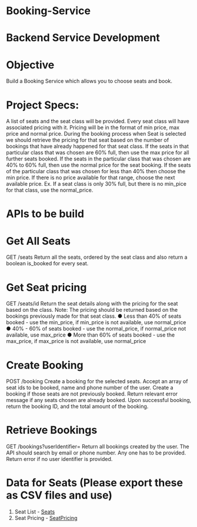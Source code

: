 # Booking-Service

# Backend Service Development
# Objective
Build a Booking Service which allows you to choose seats and book.

# Project Specs:
A list of seats and the seat class will be provided. Every seat class will have
associated pricing with it. Pricing will be in the format of min price, max price and
normal price.
During the booking process when Seat is selected we should retrieve the pricing
for that seat based on the number of bookings that have already happened for
that seat class. If the seats in that particular class that was chosen are 60% full,
then use the max price for all further seats booked. If the seats in the particular
class that was chosen are 40% to 60% full, then use the normal price for the seat
booking. If the seats of the particular class that was chosen for less than 40% then
choose the min price.
If there is no price available for that range, choose the next available price. Ex. If a
seat class is only 30% full, but there is no min_pice for that class, use the
normal_price.


# APIs to be build

# Get All Seats
GET /seats
Return all the seats, ordered by the seat class and also return a boolean is_booked
for every seat.

# Get Seat pricing
GET /seats/id
Return the seat details along with the pricing for the seat based on the class.
Note: The pricing should be returned based on the bookings previously made for
that seat class.
● Less than 40% of seats booked - use the min_price, if min_price is not
available, use normal_price
● 40% - 60% of seats booked - use the normal_price, if normal_price not
available, use max_price
● More than 60% of seats booked - use the max_price, if max_price is not
available, use normal_price

# Create Booking
POST /booking
Create a booking for the selected seats.
Accept an array of seat ids to be booked, name and phone number of the user.
Create a booking if those seats are not previously booked. Return relevant error
message if any seats chosen are already booked.
Upon successful booking, return the booking ID, and the total amount of the
booking.

# Retrieve Bookings
GET /bookings?userIdentifier=<phone number>
Return all bookings created by the user. The API should search by email or phone
number. Any one has to be provided. Return error if no user identifier is provided.

# Data for Seats (Please export these as CSV files and use)
1. Seat List - [Seats](https://docs.google.com/spreadsheets/d/1kM6eEHkfGC-9WbQUh8N9l4xydniNJSMlRTxm5nn_sUI/edit#gid=217054714) 
2. Seat Pricing - [SeatPricing](https://docs.google.com/spreadsheets/d/1z8o07VkrSjqcZGKvCszspaLe_11HQJREdhg47WLiHr4/edit#gid=63388787)
